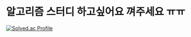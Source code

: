 # 알고리즘 스터디 하고싶어요 껴주세요 ㅠㅠ
[![Solved.ac Profile](http://mazassumnida.wtf/api/generate_badge?boj=kej5148)](https://solved.ac/kej5148)
